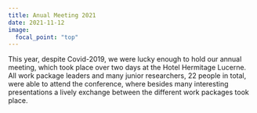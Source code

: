 ```yaml
---
title: Anual Meeting 2021
date: 2021-11-12
image:
  focal_point: "top"
---
```


<!--more-->


This year, despite Covid-2019, we were lucky enough to hold our annual meeting, which took place over two days at the Hotel Hermitage Lucerne. All work package leaders and many junior researchers, 22 people in total, were able to attend the conference, where besides many interesting presentations a lively exchange between the different work packages took place.
